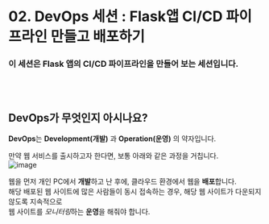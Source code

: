 # 02. DevOps 세션 : Flask앱 CI/CD 파이프라인 만들고 배포하기
### 이 세션은 Flask 앱의 CI/CD 파이프라인을 만들어 보는 세션입니다.    
<br>
<br>

## **DevOps**가 무엇인지 아시나요?  
**DevOps**는  **Development(개발)** 과 **Operation(운영)** 의 약자입니다.

만약 웹 서비스를 출시하고자 한다면, 보통 아래와 같은 과정을 거칩니다.  
![image](https://github.com/KNU-MLSA/2024_3_Event/assets/114579651/2699cc6d-e827-4f86-869a-c06f23b7d78b)
  
웹을 먼저 개인 PC에서 **개발**하고 난 후에, 클라우드 환경에서 웹을 **배포**합니다.  
해당 배포된 웹 사이트에 많은 사람들이 동시 접속하는 경우, 해당 웹 사이트가 다운되지 않도록 지속적으로  
웹 사이트를 *모니터링*하는 **운영**을 해줘야 합니다.
